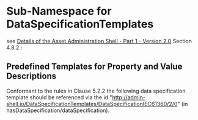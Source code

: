 # Sub-Namespace for DataSpecificationTemplates

see [Details of the Asset Administration Shell - Part 1 - Version 2.0]() Section 4.8.2 :

## Predefined Templates for Property and Value Descriptions
Conformant to the rules in Clause 5.2.2 the following data specification template should be referenced via the id
"http://admin-shell.io/DataSpecificationTemplates/DataSpecificationIEC61360/2/0" (in hasDataSpecification/dataSpecification).

